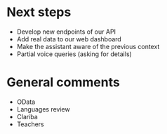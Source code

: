 # Next steps

- Develop new endpoints of our API
- Add real data to our web dashboard
- Make the assistant aware of the previous context
- Partial voice queries (asking for details)

# General comments

- OData
- Languages review
- Clariba
- Teachers